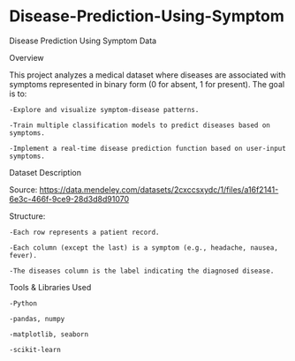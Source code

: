 # Disease-Prediction-Using-Symptom
Disease Prediction Using Symptom Data

Overview

This project analyzes a medical dataset where diseases are associated with symptoms represented in binary form (0 for absent, 1 for present). The goal is to:

    -Explore and visualize symptom-disease patterns.
    
    -Train multiple classification models to predict diseases based on symptoms.
    
    -Implement a real-time disease prediction function based on user-input symptoms.


Dataset Description

Source: https://data.mendeley.com/datasets/2cxccsxydc/1/files/a16f2141-6e3c-466f-9ce9-28d3d8d91070

Structure:

    -Each row represents a patient record.
    
    -Each column (except the last) is a symptom (e.g., headache, nausea, fever).
    
    -The diseases column is the label indicating the diagnosed disease.


Tools & Libraries Used

    -Python
    
    -pandas, numpy
    
    -matplotlib, seaborn
    
    -scikit-learn
